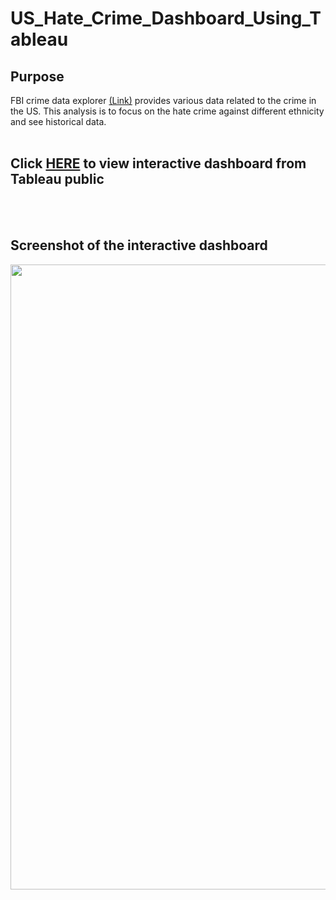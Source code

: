 # US_Hate_Crime_Dashboard_Using_Tableau

## Purpose

FBI crime data explorer [(Link)](https://crime-data-explorer.fr.cloud.gov/pages/home) provides various data related to the crime in the US. This analysis is to focus on the hate crime against different ethnicity and see historical data.
<br>
<br> 
 
## Click [HERE](https://public.tableau.com/app/profile/seokwoo.park/viz/USHateCrimeDashboard/Dashboard13?publish=yes) to view interactive dashboard from Tableau public
<br>
<br>

## Screenshot of the interactive dashboard

<img src="https://github.com/brandon-park/Tableau_Hate_Crime_Dashboard/blob/main/hate_crime.jpg" width="1000">
